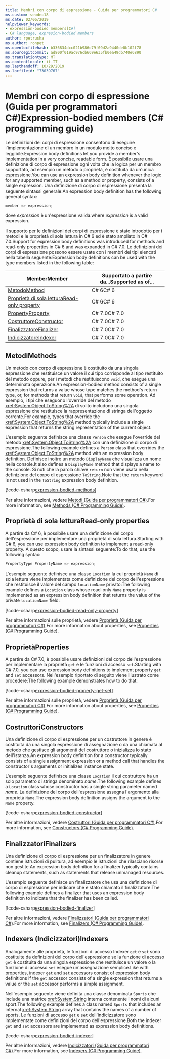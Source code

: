 ```yaml
---
title: Membri con corpo di espressione - Guida per programmatori C#
ms.custom: seodec18
ms.date: 02/06/2019
helpviewer_keywords:
- expression-bodied members[C#]
- C# language, expresion-bodied members
author: rpetrusha
ms.author: ronpet
ms.openlocfilehash: b336834dcc021b986d79f09d2a9440de0b102f78
ms.sourcegitcommit: ad800f019ac976cb669e635fb0ea49db740e6890
ms.translationtype: MT
ms.contentlocale: it-IT
ms.lasthandoff: 10/29/2019
ms.locfileid: "73039767"
---
```

# <a name="expression-bodied-members-c-programming-guide"></a><span data-ttu-id="88d15-102">Membri con corpo di espressione (Guida per programmatori C#)</span><span class="sxs-lookup"><span data-stu-id="88d15-102">Expression-bodied members (C# programming guide)</span></span>

<span data-ttu-id="88d15-103">Le definizioni dei corpi di espressione consentono di eseguire l'implementazione di un membro in un modulo molto conciso e leggibile.</span><span class="sxs-lookup"><span data-stu-id="88d15-103">Expression body definitions let you provide a member's implementation in a very concise, readable form.</span></span> <span data-ttu-id="88d15-104">È possibile usare una definizione di corpo di espressione ogni volta che la logica per un membro supportato, ad esempio un metodo o proprietà, è costituita da un'unica espressione.</span><span class="sxs-lookup"><span data-stu-id="88d15-104">You can use an expression body definition whenever the logic for any supported member, such as a method or property, consists of a single expression.</span></span> <span data-ttu-id="88d15-105">Una definizione di corpo di espressione presenta la seguente sintassi generale:</span><span class="sxs-lookup"><span data-stu-id="88d15-105">An expression body definition has the following general syntax:</span></span>

```csharp
member => expression;
```

<span data-ttu-id="88d15-106">dove *expression* è un'espressione valida.</span><span class="sxs-lookup"><span data-stu-id="88d15-106">where *expression* is a valid expression.</span></span>

<span data-ttu-id="88d15-107">Il supporto per le definizioni dei corpi di espressione è stato introdotto per i metodi e le proprietà di sola lettura in C# 6 ed è stato ampliato in C# 7.0.</span><span class="sxs-lookup"><span data-stu-id="88d15-107">Support for expression body definitions was introduced for methods and read-only properties in C# 6 and was expanded in C# 7.0.</span></span> <span data-ttu-id="88d15-108">Le definizioni dei corpi di espressione possono essere usate con i membri dei tipi elencati nella tabella seguente:</span><span class="sxs-lookup"><span data-stu-id="88d15-108">Expression body definitions can be used with the type members listed in the following table:</span></span>

|<span data-ttu-id="88d15-109">Member</span><span class="sxs-lookup"><span data-stu-id="88d15-109">Member</span></span>  |<span data-ttu-id="88d15-110">Supportato a partire da...</span><span class="sxs-lookup"><span data-stu-id="88d15-110">Supported as of...</span></span> |
|---------|---------|
|[<span data-ttu-id="88d15-111">Metodo</span><span class="sxs-lookup"><span data-stu-id="88d15-111">Method</span></span>](#methods)  |<span data-ttu-id="88d15-112">C# 6</span><span class="sxs-lookup"><span data-stu-id="88d15-112">C# 6</span></span> |
|[<span data-ttu-id="88d15-113">Proprietà di sola lettura</span><span class="sxs-lookup"><span data-stu-id="88d15-113">Read-only property</span></span>](#read-only-properties)   |<span data-ttu-id="88d15-114">C# 6</span><span class="sxs-lookup"><span data-stu-id="88d15-114">C# 6</span></span>  |
|[<span data-ttu-id="88d15-115">Property</span><span class="sxs-lookup"><span data-stu-id="88d15-115">Property</span></span>](#properties)  |<span data-ttu-id="88d15-116">C# 7.0</span><span class="sxs-lookup"><span data-stu-id="88d15-116">C# 7.0</span></span> |
|[<span data-ttu-id="88d15-117">Costruttore</span><span class="sxs-lookup"><span data-stu-id="88d15-117">Constructor</span></span>](#constructors)   |<span data-ttu-id="88d15-118">C# 7.0</span><span class="sxs-lookup"><span data-stu-id="88d15-118">C# 7.0</span></span> |
|[<span data-ttu-id="88d15-119">Finalizzatore</span><span class="sxs-lookup"><span data-stu-id="88d15-119">Finalizer</span></span>](#finalizers)     |<span data-ttu-id="88d15-120">C# 7.0</span><span class="sxs-lookup"><span data-stu-id="88d15-120">C# 7.0</span></span> |
|[<span data-ttu-id="88d15-121">Indicizzatore</span><span class="sxs-lookup"><span data-stu-id="88d15-121">Indexer</span></span>](#indexers)       |<span data-ttu-id="88d15-122">C# 7.0</span><span class="sxs-lookup"><span data-stu-id="88d15-122">C# 7.0</span></span> |

## <a name="methods"></a><span data-ttu-id="88d15-123">Metodi</span><span class="sxs-lookup"><span data-stu-id="88d15-123">Methods</span></span>

<span data-ttu-id="88d15-124">Un metodo con corpo di espressione è costituito da una singola espressione che restituisce un valore il cui tipo corrisponde al tipo restituito del metodo oppure, per i metodi che restituiscono `void`, che esegue una determinata operazione.</span><span class="sxs-lookup"><span data-stu-id="88d15-124">An expression-bodied method consists of a single expression that returns a value whose type matches the method's return type, or, for methods that return `void`, that performs some operation.</span></span> <span data-ttu-id="88d15-125">Ad esempio, i tipi che eseguono l'override del metodo <xref:System.Object.ToString%2A> di solito includono una singola espressione che restituisce la rappresentazione di stringa dell'oggetto corrente.</span><span class="sxs-lookup"><span data-stu-id="88d15-125">For example, types that override the <xref:System.Object.ToString%2A> method typically include a single expression that returns the string representation of the current object.</span></span>

<span data-ttu-id="88d15-126">L'esempio seguente definisce una classe `Person` che esegue l'override del metodo <xref:System.Object.ToString%2A> con una definizione di corpo di espressione.</span><span class="sxs-lookup"><span data-stu-id="88d15-126">The following example defines a `Person` class that overrides the <xref:System.Object.ToString%2A> method with an expression body definition.</span></span> <span data-ttu-id="88d15-127">Definisce inoltre un metodo `DisplayName` che visualizza un nome nella console.</span><span class="sxs-lookup"><span data-stu-id="88d15-127">It also defines a `DisplayName` method that displays a name to the console.</span></span> <span data-ttu-id="88d15-128">Si noti che la parola chiave `return` non viene usata nella definizione del corpo di espressione `ToString`.</span><span class="sxs-lookup"><span data-stu-id="88d15-128">Note that the `return` keyword is not used in the `ToString` expression body definition.</span></span>

[!code-csharp[expression-bodied-methods](../../../../samples/snippets/csharp/programming-guide/classes-and-structs/expr-bodied-methods.cs)]  

<span data-ttu-id="88d15-129">Per altre informazioni, vedere [Metodi (Guida per programmatori C#)](../classes-and-structs/methods.md).</span><span class="sxs-lookup"><span data-stu-id="88d15-129">For more information, see [Methods (C# Programming Guide)](../classes-and-structs/methods.md).</span></span>

## <a name="read-only-properties"></a><span data-ttu-id="88d15-130">Proprietà di sola lettura</span><span class="sxs-lookup"><span data-stu-id="88d15-130">Read-only properties</span></span>

<span data-ttu-id="88d15-131">A partire da C# 6, è possibile usare una definizione del corpo dell'espressione per implementare una proprietà di sola lettura.</span><span class="sxs-lookup"><span data-stu-id="88d15-131">Starting with C# 6, you can use expression body definition to implement a read-only property.</span></span> <span data-ttu-id="88d15-132">A questo scopo, usare la sintassi seguente:</span><span class="sxs-lookup"><span data-stu-id="88d15-132">To do that, use the following syntax:</span></span>

```csharp
PropertyType PropertyName => expression;
```

<span data-ttu-id="88d15-133">L'esempio seguente definisce una classe `Location` la cui proprietà `Name` di sola lettura viene implementata come definizione del corpo dell'espressione che restituisce il valore del campo `locationName` privato:</span><span class="sxs-lookup"><span data-stu-id="88d15-133">The following example defines a `Location` class whose read-only `Name` property is implemented as an expression body definition that returns the value of the private `locationName` field:</span></span>

[!code-csharp[expression-bodied-read-only-property](../../../../samples/snippets/csharp/programming-guide/classes-and-structs/expr-bodied-readonly.cs#1)]  

<span data-ttu-id="88d15-134">Per altre informazioni sulle proprietà, vedere [Proprietà (Guida per programmatori C#)](../classes-and-structs/properties.md).</span><span class="sxs-lookup"><span data-stu-id="88d15-134">For more information about properties, see [Properties (C# Programming Guide)](../classes-and-structs/properties.md).</span></span>

## <a name="properties"></a><span data-ttu-id="88d15-135">Proprietà</span><span class="sxs-lookup"><span data-stu-id="88d15-135">Properties</span></span>

<span data-ttu-id="88d15-136">A partire da C# 7.0, è possibile usare definizioni del corpo dell'espressione per implementare la proprietà `get` e le funzioni di accesso `set`.</span><span class="sxs-lookup"><span data-stu-id="88d15-136">Starting with C# 7.0, you can use expression body definitions to implement property `get` and `set` accessors.</span></span> <span data-ttu-id="88d15-137">Nell'esempio riportato di seguito viene illustrato come procedere:</span><span class="sxs-lookup"><span data-stu-id="88d15-137">The following example demonstrates how to do that:</span></span>

[!code-csharp[expression-bodied-property-get-set](../../../../samples/snippets/csharp/programming-guide/classes-and-structs/expr-bodied-ctor.cs#1)]

<span data-ttu-id="88d15-138">Per altre informazioni sulle proprietà, vedere [Proprietà (Guida per programmatori C#)](../classes-and-structs/properties.md).</span><span class="sxs-lookup"><span data-stu-id="88d15-138">For more information about properties, see [Properties (C# Programming Guide)](../classes-and-structs/properties.md).</span></span>

## <a name="constructors"></a><span data-ttu-id="88d15-139">Costruttori</span><span class="sxs-lookup"><span data-stu-id="88d15-139">Constructors</span></span>

<span data-ttu-id="88d15-140">Una definizione di corpo di espressione per un costruttore in genere è costituita da una singola espressione di assegnazione o da una chiamata al metodo che gestisce gli argomenti del costruttore o inizializza lo stato dell'istanza.</span><span class="sxs-lookup"><span data-stu-id="88d15-140">An expression body definition for a constructor typically consists of a single assignment expression or a method call that handles the constructor's arguments or initializes instance state.</span></span>

<span data-ttu-id="88d15-141">L'esempio seguente definisce una classe `Location` il cui costruttore ha un solo parametro di stringa denominato *name*.</span><span class="sxs-lookup"><span data-stu-id="88d15-141">The following example defines a `Location` class whose constructor has a single string parameter named *name*.</span></span> <span data-ttu-id="88d15-142">La definizione del corpo dell'espressione assegna l'argomento alla proprietà `Name`.</span><span class="sxs-lookup"><span data-stu-id="88d15-142">The expression body definition assigns the argument to the `Name` property.</span></span>

[!code-csharp[expression-bodied-constructor](../../../../samples/snippets/csharp/programming-guide/classes-and-structs/expr-bodied-ctor.cs#1)]  

<span data-ttu-id="88d15-143">Per altre informazioni, vedere [Costruttori (Guida per programmatori C#)](../classes-and-structs/constructors.md).</span><span class="sxs-lookup"><span data-stu-id="88d15-143">For more information, see [Constructors (C# Programming Guide)](../classes-and-structs/constructors.md).</span></span>

## <a name="finalizers"></a><span data-ttu-id="88d15-144">Finalizzatori</span><span class="sxs-lookup"><span data-stu-id="88d15-144">Finalizers</span></span>

<span data-ttu-id="88d15-145">Una definizione di corpo di espressione per un finalizzatore in genere contiene istruzioni di pulitura, ad esempio le istruzioni che rilasciano risorse non gestite.</span><span class="sxs-lookup"><span data-stu-id="88d15-145">An expression body definition for a finalizer typically contains cleanup statements, such as statements that release unmanaged resources.</span></span>

<span data-ttu-id="88d15-146">L'esempio seguente definisce un finalizzatore che usa una definizione di corpo di espressione per indicare che è stato chiamato il finalizzatore.</span><span class="sxs-lookup"><span data-stu-id="88d15-146">The following example defines a finalizer that uses an expression body definition to indicate that the finalizer has been called.</span></span>

[!code-csharp[expression-bodied-finalizer](../../../../samples/snippets/csharp/programming-guide/classes-and-structs/expr-bodied-destructor.cs#1)]  

<span data-ttu-id="88d15-147">Per altre informazioni, vedere [Finalizzatori (Guida per programmatori C#)](../classes-and-structs/destructors.md).</span><span class="sxs-lookup"><span data-stu-id="88d15-147">For more information, see [Finalizers (C# Programming Guide)](../classes-and-structs/destructors.md).</span></span>

## <a name="indexers"></a><span data-ttu-id="88d15-148">Indexers (Indicizzatori)</span><span class="sxs-lookup"><span data-stu-id="88d15-148">Indexers</span></span>

<span data-ttu-id="88d15-149">Analogamente alle proprietà, le funzioni di accesso Indexer `get` e `set` sono costituite da definizioni del corpo dell'espressione se la funzione di accesso `get` è costituita da una singola espressione che restituisce un valore o la funzione di accesso `set` esegue un'assegnazione semplice.</span><span class="sxs-lookup"><span data-stu-id="88d15-149">Like with properties, indexer `get` and `set` accessors consist of expression body definitions if the `get` accessor consists of a single expression that returns a value or the `set` accessor performs a simple assignment.</span></span>

<span data-ttu-id="88d15-150">Nell'esempio seguente viene definita una classe denominata `Sports` che include una matrice <xref:System.String> interna contenente i nomi di alcuni sport.</span><span class="sxs-lookup"><span data-stu-id="88d15-150">The following example defines a class named `Sports` that includes an internal <xref:System.String> array that contains the names of a number of sports.</span></span> <span data-ttu-id="88d15-151">Le funzioni di accesso `get` e `set` dell'indicizzatore sono implementate come definizioni del corpo dell'espressione.</span><span class="sxs-lookup"><span data-stu-id="88d15-151">Both the indexer `get` and `set` accessors are implemented as expression body definitions.</span></span>

[!code-csharp[expression-bodied-indexer](../../../../samples/snippets/csharp/programming-guide/classes-and-structs/expr-bodied-indexers.cs#1)]

<span data-ttu-id="88d15-152">Per altre informazioni, vedere [Indicizzatori (Guida per programmatori C#)](../indexers/index.md).</span><span class="sxs-lookup"><span data-stu-id="88d15-152">For more information, see [Indexers (C# Programming Guide)](../indexers/index.md).</span></span>
